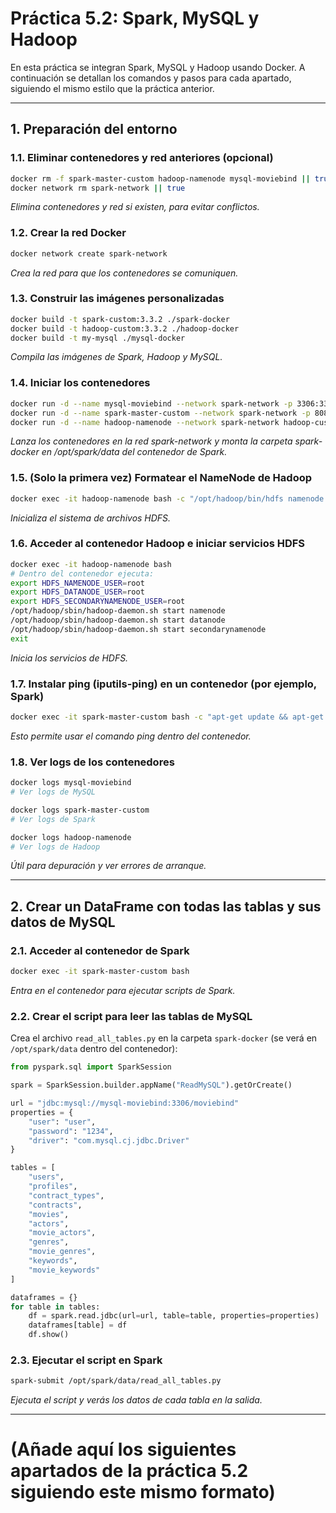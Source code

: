# Práctica 5.2: Spark, MySQL y Hadoop

En esta práctica se integran Spark, MySQL y Hadoop usando Docker. A continuación se detallan los comandos y pasos para cada apartado, siguiendo el mismo estilo que la práctica anterior.

---

## 1. Preparación del entorno

### 1.1. Eliminar contenedores y red anteriores (opcional)
```sh
docker rm -f spark-master-custom hadoop-namenode mysql-moviebind || true
docker network rm spark-network || true
```
_Elimina contenedores y red si existen, para evitar conflictos._

### 1.2. Crear la red Docker
```sh
docker network create spark-network
```
_Crea la red para que los contenedores se comuniquen._

### 1.3. Construir las imágenes personalizadas
```sh
docker build -t spark-custom:3.3.2 ./spark-docker
docker build -t hadoop-custom:3.3.2 ./hadoop-docker
docker build -t my-mysql ./mysql-docker
```
_Compila las imágenes de Spark, Hadoop y MySQL._

### 1.4. Iniciar los contenedores
```sh
docker run -d --name mysql-moviebind --network spark-network -p 3306:3306 my-mysql
docker run -d --name spark-master-custom --network spark-network -p 8080:8080 -p 7077:7077 -v "$(pwd)/spark-docker:/opt/spark/data" spark-custom:3.3.2 tail -f /dev/null
docker run -d --name hadoop-namenode --network spark-network hadoop-custom:3.3.2 tail -f /dev/null
```
_Lanza los contenedores en la red spark-network y monta la carpeta spark-docker en /opt/spark/data del contenedor de Spark._

### 1.5. (Solo la primera vez) Formatear el NameNode de Hadoop
```sh
docker exec -it hadoop-namenode bash -c "/opt/hadoop/bin/hdfs namenode -format"
```
_Inicializa el sistema de archivos HDFS._

### 1.6. Acceder al contenedor Hadoop e iniciar servicios HDFS
```sh
docker exec -it hadoop-namenode bash
# Dentro del contenedor ejecuta:
export HDFS_NAMENODE_USER=root
export HDFS_DATANODE_USER=root
export HDFS_SECONDARYNAMENODE_USER=root
/opt/hadoop/sbin/hadoop-daemon.sh start namenode
/opt/hadoop/sbin/hadoop-daemon.sh start datanode
/opt/hadoop/sbin/hadoop-daemon.sh start secondarynamenode
exit
```
_Inicia los servicios de HDFS._

### 1.7. Instalar ping (iputils-ping) en un contenedor (por ejemplo, Spark)
```sh
docker exec -it spark-master-custom bash -c "apt-get update && apt-get install -y iputils-ping"
```
_Esto permite usar el comando ping dentro del contenedor._

### 1.8. Ver logs de los contenedores
```sh
docker logs mysql-moviebind
# Ver logs de MySQL

docker logs spark-master-custom
# Ver logs de Spark

docker logs hadoop-namenode
# Ver logs de Hadoop
```
_Útil para depuración y ver errores de arranque._

---

## 2. Crear un DataFrame con todas las tablas y sus datos de MySQL

### 2.1. Acceder al contenedor de Spark
```sh
docker exec -it spark-master-custom bash
```
_Entra en el contenedor para ejecutar scripts de Spark._

### 2.2. Crear el script para leer las tablas de MySQL
Crea el archivo `read_all_tables.py` en la carpeta `spark-docker` (se verá en `/opt/spark/data` dentro del contenedor):

```python
from pyspark.sql import SparkSession

spark = SparkSession.builder.appName("ReadMySQL").getOrCreate()

url = "jdbc:mysql://mysql-moviebind:3306/moviebind"
properties = {
    "user": "user",
    "password": "1234",
    "driver": "com.mysql.cj.jdbc.Driver"
}

tables = [
    "users",
    "profiles",
    "contract_types",
    "contracts",
    "movies",
    "actors",
    "movie_actors",
    "genres",
    "movie_genres",
    "keywords",
    "movie_keywords"
]

dataframes = {}
for table in tables:
    df = spark.read.jdbc(url=url, table=table, properties=properties)
    dataframes[table] = df
    df.show()
```

### 2.3. Ejecutar el script en Spark
```sh
spark-submit /opt/spark/data/read_all_tables.py
```
_Ejecuta el script y verás los datos de cada tabla en la salida._

---

# (Añade aquí los siguientes apartados de la práctica 5.2 siguiendo este mismo formato)


